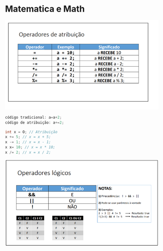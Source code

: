 # Matematica e Math

![Untitled](Matematica%20e%20Math%2062bf5fb4ff524945bdf7475dcfc55088/Untitled.png)

```csharp
código tradicional: a=a+2;
código de atribuição: a+=2;
```

```csharp
int x = O; // Atribuição
x += 5; // x = x + 5;
x -= 1; // x = x - 1;
x x= 10; // x = x * 10;
x /= 2; // x = x / 2;
```

![Untitled](Matematica%20e%20Math%2062bf5fb4ff524945bdf7475dcfc55088/Untitled%201.png)